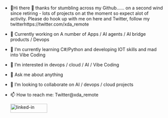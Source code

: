 - 👋Hi there 👋 thanks for stumbling across my Github...... on a second wind since retiring - lots of projects on at the moment so expect alot of activity. Please do hook up with me on here and Twitter, follow my twitterhttps://twitter.com/xda_remote
- 🔭 Currently working on A number of Apps / AI agents / AI bridge products  / Devops
- 🌱 I’m currently learning C#/Python and developing IOT skills and mad into Vibe Coding 
- 👀 I’m interested in devops / cloud  / AI / Vibe Coding
- 💬 Ask me about anything
- 💞️ I’m looking to collaborate on AI / devops / cloud projects
- 📫 How to reach me: Twitter@xda_remote

  <a href="(https://www.linkedin.com/in/christopher-nonis/)"><img src="[https://res.cloudinary.com/practicaldev/image/fetch/s--chf73s-H--/c_limit%2Cf_auto%2Cfl_progressive%2Cq_auto%2Cw_880/https://img.shields.io/badge/Linked_In-0077B5%3Fstyle%3Dfor-the-badge%26logo%3DLinkedIn%26logoColor%3Dwhite](https://www.linkedin.com/feed/?nis=true&lipi=urn%3Ali%3Apage%3Ad_flagship3_profile_view_base%3BOGnJL8GRRICg8pfRvMvlrQ%3D%3D)" alt="linked-in" loading="lazy" width="115" height="28"></a>




